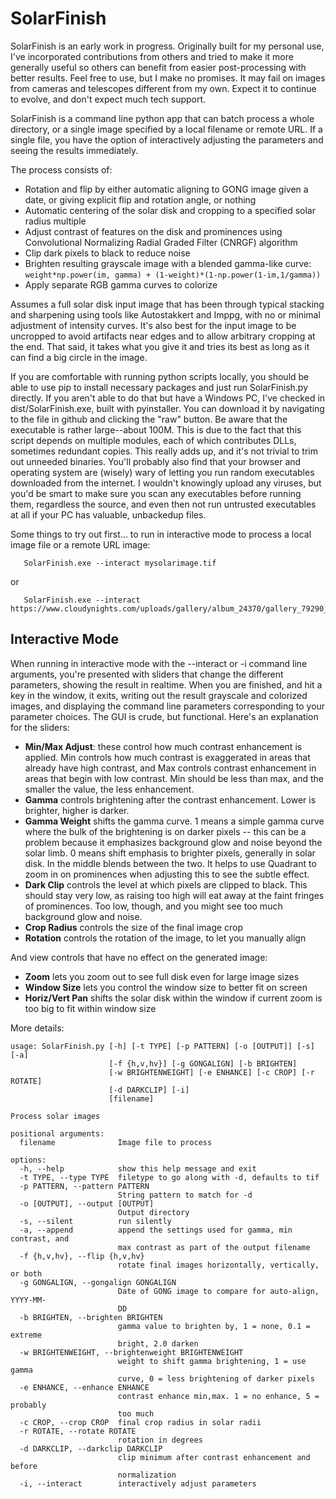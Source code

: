 # SolarFinish
SolarFinish is an early work in progress. Originally built for my personal use, I've incorporated contributions from others and tried to make it more generally useful so others can benefit from easier post-processing with better results. Feel free to use, but I make no promises. It may fail on images from cameras and telescopes different from my own. Expect it to continue to evolve, and don't expect much tech support.

SolarFinish is a command line python app that can batch process a whole directory, or a single image specified by a local filename or remote URL. If a single file, you have the option of interactively adjusting the parameters and seeing the results immediately.

The process consists of:
- Rotation and flip by either automatic aligning to GONG image given a date, or giving explicit flip and rotation angle, or nothing
- Automatic centering of the solar disk and cropping to a specified solar radius multiple
- Adjust contrast of features on the disk and prominences using Convolutional Normalizing Radial Graded Filter (CNRGF) algorithm
- Clip dark pixels to black to reduce noise
- Brighten resulting grayscale image with a blended gamma-like curve: `weight*np.power(im, gamma) + (1-weight)*(1-np.power(1-im,1/gamma))`
- Apply separate RGB gamma curves to colorize

Assumes a full solar disk input image that has been through typical stacking and sharpening using tools like Autostakkert and Imppg, with no or minimal adjustment of intensity curves. It's also best for the input image to be uncropped to avoid artifacts near edges and to allow arbitrary cropping at the end. That said, it takes what you give it and tries its best as long as it can find a big circle in the image.

If you are comfortable with running python scripts locally, you should be able to use pip to install necessary packages and just run SolarFinish.py directly. If you aren't able to do that but have a Windows PC, I've checked in dist/SolarFinish.exe, built with pyinstaller. You can download it by navigating to the file in github and clicking the "raw" button. Be aware that the executable is rather large--about 100M. This is due to the fact that this script depends on multiple modules, each of which contributes DLLs, sometimes redundant copies. This really adds up, and it's not trivial to trim out unneeded binaries. You'll probably also find that your browser and operating system are (wisely) wary of letting you run random executables downloaded from the internet. I wouldn't knowingly upload any viruses, but you'd be smart to make sure you scan any executables before running them, regardless the source, and even then not run untrusted executables at all if your PC has valuable, unbackedup files.

Some things to try out first... to run in interactive mode to process a local image file or a remote URL image:
```
   SolarFinish.exe --interact mysolarimage.tif
```
or
```
   SolarFinish.exe --interact https://www.cloudynights.com/uploads/gallery/album_24370/gallery_79290_24370_2225872.png
```
## Interactive Mode
When running in interactive mode with the --interact or -i command line arguments, you're presented with sliders that change the different parameters, showing the result in realtime. When you are finished, and hit a key in the window, it exits, writing out the result grayscale and colorized images, and displaying the command line parameters corresponding to your parameter choices. The GUI is crude, but functional. Here's an explanation for the sliders:
- **Min/Max Adjust**: these control how much contrast enhancement is applied. Min controls how much contrast is exaggerated in areas that already have high contrast, and Max controls contrast enhancement in areas that begin with low contrast. Min should be less than max, and the smaller the value, the less enhancement.
-  **Gamma** controls brightening after the contrast enhancement. Lower is brighter, higher is darker.
-  **Gamma Weight** shifts the gamma curve. 1 means a simple gamma curve where the bulk of the brightening is on darker pixels -- this can be a problem because it emphasizes background glow and noise beyond the solar limb. 0 means shift emphasis to brighter pixels, generally in solar disk. In the middle blends between the two. It helps to use Quadrant to zoom in on prominences when adjusting this to see the subtle effect.
-  **Dark Clip** controls the level at which pixels are clipped to black. This should stay very low, as raising too high will eat away at the faint fringes of prominences. Too low, though, and you might see too much background glow and noise.
-  **Crop Radius** controls the size of the final image crop
-  **Rotation** controls the rotation of the image, to let you manually align

And view controls that have no effect on the generated image:
-  **Zoom** lets you zoom out to see full disk even for large image sizes
-  **Window Size** lets you control the window size to better fit on screen
-  **Horiz/Vert Pan** shifts the solar disk within the window if current zoom is too big to fit within window size

More details:
```
usage: SolarFinish.py [-h] [-t TYPE] [-p PATTERN] [-o [OUTPUT]] [-s] [-a]
                      [-f {h,v,hv}] [-g GONGALIGN] [-b BRIGHTEN]
                      [-w BRIGHTENWEIGHT] [-e ENHANCE] [-c CROP] [-r ROTATE]
                      [-d DARKCLIP] [-i]
                      [filename]

Process solar images

positional arguments:
  filename              Image file to process

options:
  -h, --help            show this help message and exit
  -t TYPE, --type TYPE  filetype to go along with -d, defaults to tif
  -p PATTERN, --pattern PATTERN
                        String pattern to match for -d
  -o [OUTPUT], --output [OUTPUT]
                        Output directory
  -s, --silent          run silently
  -a, --append          append the settings used for gamma, min contrast, and
                        max contrast as part of the output filename
  -f {h,v,hv}, --flip {h,v,hv}
                        rotate final images horizontally, vertically, or both
  -g GONGALIGN, --gongalign GONGALIGN
                        Date of GONG image to compare for auto-align, YYYY-MM-
                        DD
  -b BRIGHTEN, --brighten BRIGHTEN
                        gamma value to brighten by, 1 = none, 0.1 = extreme
                        bright, 2.0 darken
  -w BRIGHTENWEIGHT, --brightenweight BRIGHTENWEIGHT
                        weight to shift gamma brightening, 1 = use gamma
                        curve, 0 = less brightening of darker pixels
  -e ENHANCE, --enhance ENHANCE
                        contrast enhance min,max. 1 = no enhance, 5 = probably
                        too much
  -c CROP, --crop CROP  final crop radius in solar radii
  -r ROTATE, --rotate ROTATE
                        rotation in degrees
  -d DARKCLIP, --darkclip DARKCLIP
                        clip minimum after contrast enhancement and before
                        normalization
  -i, --interact        interactively adjust parameters
```
